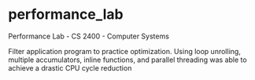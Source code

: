 # performance_lab
Performance Lab - CS 2400 - Computer Systems

Filter application program to practice optimization. Using loop unrolling, multiple accumulators, inline functions, and parallel threading was able to achieve a drastic CPU cycle reduction
